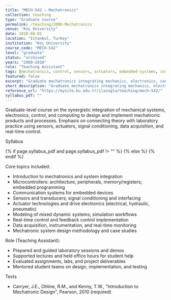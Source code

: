 ```yaml
---
title: "MECH-542 — Mechatronics"
collection: teaching
type: "Graduate course"
permalink: /teaching/2008-Mechatronics
venue: "Koç University"
date: 2010-08-01
location: "Istanbul, Turkey"
institution: "Koç University"
course_code: "MECH-542"
level: "graduate"
status: "archived"
years: "2008–2010"
role: "Teaching Assistant"
tags: [mechatronics, control, sensors, actuators, embedded-systems, instrumentation]
featured: false
excerpt: "Graduate mechatronics integrating mechanics, electronics, control, and computing; hands-on labs with sensors, actuators, and embedded systems."
short_description: "Graduate mechatronics integrating mechanics, electronics, control, and computing; hands-on labs with sensors, actuators, and embedded systems."
reference_url: "https://mysite.ku.edu.tr/ilazoglu/teaching/mech-542/"
syllabus_pdf: ""
---
```


Graduate-level course on the synergistic integration of mechanical systems, electronics, control, and computing to design and implement mechatronic products and processes. Emphasis on connecting theory with laboratory practice using sensors, actuators, signal conditioning, data acquisition, and real-time control.

Syllabus

{% if page.syllabus_pdf and page.syllabus_pdf != "" %}
<a href="{{ page.syllabus_pdf }}" title="Syllabus (PDF)" class="ref-tag"><i class="fas fa-file-pdf"></i></a>
{% else %}
<i class="fas fa-file-pdf" title="Syllabus not yet available" style="opacity:0.6;"></i>
{% endif %}

Core topics included:

- Introduction to mechatronics and system integration
- Microcontrollers: architecture, peripherals, memory/registers; embedded programming
- Communication systems for embedded devices
- Sensors and transducers; signal conditioning and interfacing
- Actuator technologies and drive electronics (electrical, hydraulic, pneumatic)
- Modeling of mixed dynamic systems; simulation workflows
- Real-time control and feedback control implementation
- Data acquisition, instrumentation, and real-time monitoring
- Mechatronic system design methodology and case studies

Role (Teaching Assistant):

- Prepared and guided laboratory sessions and demos
- Supported lectures and held office hours for student help
- Evaluated assignments, labs, and project deliverables
- Mentored student teams on design, implementation, and testing

Texts

- Carryer, J.E., Ohline, R.M., and Kenny, T.W., "Introduction to Mechatronic Design", Pearson, 2010 (required)
